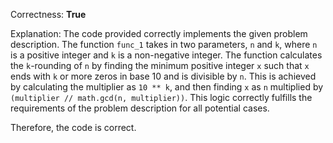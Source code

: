 Correctness: **True**

Explanation: 
The code provided correctly implements the given problem description. The function `func_1` takes in two parameters, `n` and `k`, where `n` is a positive integer and `k` is a non-negative integer. The function calculates the `k`-rounding of `n` by finding the minimum positive integer `x` such that `x` ends with `k` or more zeros in base 10 and is divisible by `n`. This is achieved by calculating the multiplier as `10 ** k`, and then finding `x` as `n` multiplied by `(multiplier // math.gcd(n, multiplier))`. This logic correctly fulfills the requirements of the problem description for all potential cases. 

Therefore, the code is correct.
